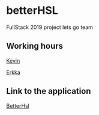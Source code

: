 # betterHSL
FullStack 2019 project lets go team

## Working hours
[Kevin](https://github.com/Kevhann/betterHSL/blob/master/documentation/kevinWorkingHours.md)

[Erkka](https://github.com/Kevhann/betterHSL/blob/master/documentation/erkkaWorkingHours.md)

## Link to the application
[BetterHsl](https://stark-wildwood-44180.herokuapp.com/)